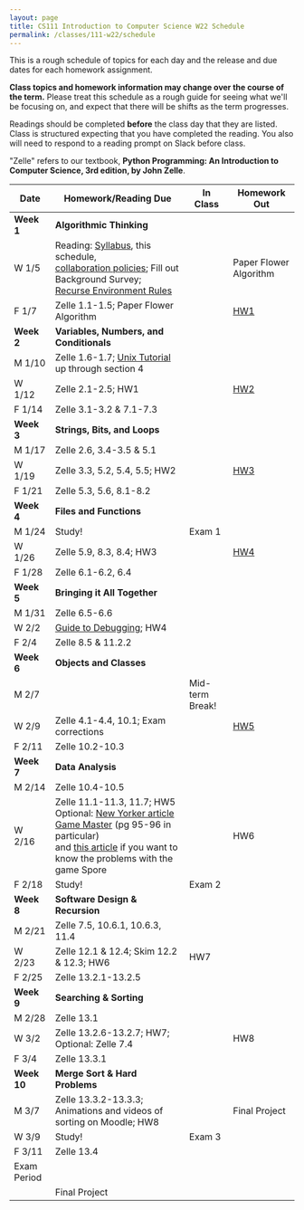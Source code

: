 ```yaml
---
layout: page
title: CS111 Introduction to Computer Science W22 Schedule
permalink: /classes/111-w22/schedule
---
```


This is a rough schedule of topics for each day and the release and due dates for each homework assignment.  

**Class topics and homework information may change over the course of the term.** Please treat this schedule as a rough guide for seeing what we'll be focusing on, and expect that there will be shifts as the term progresses.

Readings should be completed **before** the class day that they are listed. Class is structured expecting that you have completed the reading. You also will need to respond to a reading prompt on Slack before class.

"Zelle" refers to our textbook, **Python Programming: An Introduction to Computer Science, 3rd edition, by John Zelle**. 

| Date	| Homework/Reading Due	| In Class |	Homework Out |
| ------- | --------------- | ------------- | -------------- |
| **Week 1** | **Algorithmic Thinking** |  | |
| W 1/5 | Reading: [Syllabus](syllabus), this schedule, <br/> [collaboration policies](collaboration); Fill out Background Survey;<br/> [Recurse Environment Rules](https://www.recurse.com/manual#sec-environment)| | Paper Flower Algorithm |
| F 1/7 | Zelle 1.1-1.5; Paper Flower Algorithm |  | [HW1](hw1)	 |
| **Week 2** | **Variables, Numbers, and Conditionals** |  | |
| M 1/10 | Zelle 1.6-1.7; [Unix Tutorial](https://cs.carleton.edu/faculty/jondich/documents/unixtutorial/) up through section 4		|  |	 |
| W 1/12 | Zelle 2.1-2.5; HW1 	|	| [HW2](hw2) |
| F 1/14 | Zelle 3.1-3.2 & 7.1-7.3|	| |
| **Week 3** | **Strings, Bits, and Loops** |  | |
| M 1/17 | Zelle 2.6, 3.4-3.5 & 5.1	| 	| |
| W 1/19 | Zelle 3.3, 5.2, 5.4, 5.5; HW2|	 | [HW3](hw3) |
| F 1/21 | Zelle 5.3, 5.6, 8.1-8.2  |			|  |
| **Week 4** | **Files and Functions** | | |
| M 1/24 | Study! | Exam 1		| |
| W 1/26 |  Zelle 5.9, 8.3, 8.4; HW3	| 	| [HW4](hw4) |
| F 1/28 | Zelle 6.1-6.2, 6.4 |		| |
| **Week 5** | **Bringing it All Together** |  | |
| M 1/31 | Zelle 6.5-6.6 |	 | |
| W 2/2 |	 [Guide to Debugging](https://runestone.academy/runestone/books/published/thinkcspy/Appendices/errorsAndDebug.html); HW4	| 	|  |
| F 2/4 | Zelle 8.5 & 11.2.2  |	|  |
| **Week 6** | **Objects and Classes** |  | |
| M 2/7	| |	Mid-term Break!	| |
| W 2/9 | Zelle 4.1-4.4, 10.1; Exam corrections  |	| [HW5](hw5) |
| F 2/11 | Zelle 10.2-10.3	|	|  |
| **Week 7**| **Data Analysis**|  | |
| M 2/14 |  Zelle 10.4-10.5 |	| |
| W 2/16 | Zelle 11.1-11.3, 11.7; HW5 <br/>Optional: [New Yorker article Game Master](https://moodle.carleton.edu/pluginfile.php/960958/mod_resource/content/0/seabrook-game-master.pdf) (pg 95-96 in particular)<br/> and [this article](https://link.springer.com/content/pdf/10.1007/s10956-010-9211-1.pdf) if you want to know the problems with the game Spore|			 | HW6 |
| F 2/18| Study!	 |	Exam 2	|  |
| **Week 8** | **Software Design & Recursion** |   | |
| M 2/21 | Zelle 7.5, 10.6.1, 10.6.3, 11.4 |		| |
| W 2/23 | 	Zelle 12.1 & 12.4; Skim 12.2 & 12.3; HW6	 |  HW7|	
| F 2/25 | Zelle 13.2.1-13.2.5	|   |	 |
| **Week 9** | **Searching & Sorting**|  | |
| M 2/28 | Zelle 13.1|			| |	
| W 3/2 | Zelle 13.2.6-13.2.7; HW7; Optional: Zelle 7.4 | | HW8 |
| F 3/4 | Zelle 13.3.1 | |	 |
| **Week 10** | **Merge Sort & Hard Problems** |  | |
| M 3/7	| Zelle 13.3.2-13.3.3; Animations and videos of sorting on Moodle; HW8 |  | Final Project |
| W 3/9 | Study! | Exam 3 | |
| F 3/11 | Zelle 13.4| 	| |
| Exam Period | | | |
| | Final Project |  | |